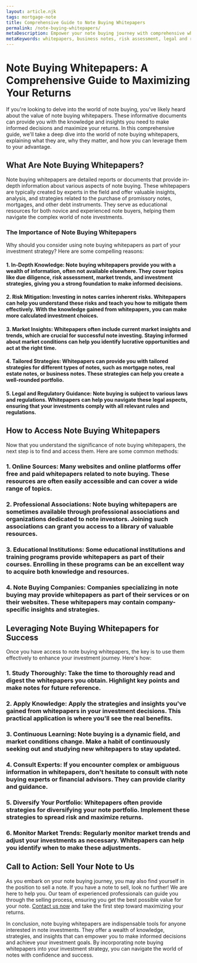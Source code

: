 ```yaml
---
layout: article.njk
tags: mortgage-note
title: Comprehensive Guide to Note Buying Whitepapers
permalink: /note-buying-whitepapers/
metaDescription: Empower your note buying journey with comprehensive whitepapers. Access valuable insights, make informed decisions, and maximize returns with expert strategies.
metaKeywords: whitepapers, business notes, risk assessment, legal and regulatory guidance
---
```


# Note Buying Whitepapers: A Comprehensive Guide to Maximizing Your Returns

If you're looking to delve into the world of note buying, you've likely heard about the value of note buying whitepapers. These informative documents can provide you with the knowledge and insights you need to make informed decisions and maximize your returns. In this comprehensive guide, we'll take a deep dive into the world of note buying whitepapers, explaining what they are, why they matter, and how you can leverage them to your advantage.

## What Are Note Buying Whitepapers?

Note buying whitepapers are detailed reports or documents that provide in-depth information about various aspects of note buying. These whitepapers are typically created by experts in the field and offer valuable insights, analysis, and strategies related to the purchase of promissory notes, mortgages, and other debt instruments. They serve as educational resources for both novice and experienced note buyers, helping them navigate the complex world of note investments.

### The Importance of Note Buying Whitepapers

Why should you consider using note buying whitepapers as part of your investment strategy? Here are some compelling reasons:

#### 1. **In-Depth Knowledge**: Note buying whitepapers provide you with a wealth of information, often not available elsewhere. They cover topics like due diligence, risk assessment, market trends, and investment strategies, giving you a strong foundation to make informed decisions.

#### 2. **Risk Mitigation**: Investing in notes carries inherent risks. Whitepapers can help you understand these risks and teach you how to mitigate them effectively. With the knowledge gained from whitepapers, you can make more calculated investment choices.

#### 3. **Market Insights**: Whitepapers often include current market insights and trends, which are crucial for successful note investing. Staying informed about market conditions can help you identify lucrative opportunities and act at the right time.

#### 4. **Tailored Strategies**: Whitepapers can provide you with tailored strategies for different types of notes, such as mortgage notes, real estate notes, or business notes. These strategies can help you create a well-rounded portfolio.

#### 5. **Legal and Regulatory Guidance**: Note buying is subject to various laws and regulations. Whitepapers can help you navigate these legal aspects, ensuring that your investments comply with all relevant rules and regulations.

## How to Access Note Buying Whitepapers

Now that you understand the significance of note buying whitepapers, the next step is to find and access them. Here are some common methods:

### 1. **Online Sources**: Many websites and online platforms offer free and paid whitepapers related to note buying. These resources are often easily accessible and can cover a wide range of topics.

### 2. **Professional Associations**: Note buying whitepapers are sometimes available through professional associations and organizations dedicated to note investors. Joining such associations can grant you access to a library of valuable resources.

### 3. **Educational Institutions**: Some educational institutions and training programs provide whitepapers as part of their courses. Enrolling in these programs can be an excellent way to acquire both knowledge and resources.

### 4. **Note Buying Companies**: Companies specializing in note buying may provide whitepapers as part of their services or on their websites. These whitepapers may contain company-specific insights and strategies.

## Leveraging Note Buying Whitepapers for Success

Once you have access to note buying whitepapers, the key is to use them effectively to enhance your investment journey. Here's how:

### 1. **Study Thoroughly**: Take the time to thoroughly read and digest the whitepapers you obtain. Highlight key points and make notes for future reference.

### 2. **Apply Knowledge**: Apply the strategies and insights you've gained from whitepapers in your investment decisions. This practical application is where you'll see the real benefits.

### 3. **Continuous Learning**: Note buying is a dynamic field, and market conditions change. Make a habit of continuously seeking out and studying new whitepapers to stay updated.

### 4. **Consult Experts**: If you encounter complex or ambiguous information in whitepapers, don't hesitate to consult with note buying experts or financial advisors. They can provide clarity and guidance.

### 5. **Diversify Your Portfolio**: Whitepapers often provide strategies for diversifying your note portfolio. Implement these strategies to spread risk and maximize returns.

### 6. **Monitor Market Trends**: Regularly monitor market trends and adjust your investments as necessary. Whitepapers can help you identify when to make these adjustments.

## Call to Action: Sell Your Note to Us

As you embark on your note buying journey, you may also find yourself in the position to sell a note. If you have a note to sell, look no further! We are here to help you. Our team of experienced professionals can guide you through the selling process, ensuring you get the best possible value for your note. [Contact us now](#) and take the first step toward maximizing your returns.

In conclusion, note buying whitepapers are indispensable tools for anyone interested in note investments. They offer a wealth of knowledge, strategies, and insights that can empower you to make informed decisions and achieve your investment goals. By incorporating note buying whitepapers into your investment strategy, you can navigate the world of notes with confidence and success.